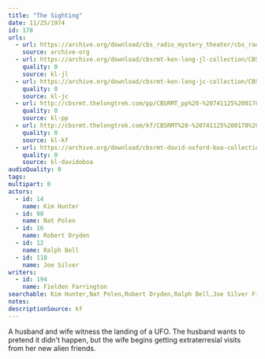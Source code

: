 ```yaml
---
title: "The Sighting"
date: 11/25/1974
id: 178
urls: 
  - url: https://archive.org/download/cbs_radio_mystery_theater/cbs_radio_mystery_theater-0151-0200.zip/cbs_radio_mystery_theater-0151-0200%2Fcbsrmt_0178_the_sighting.mp3
    source: archive-org
  - url: https://archive.org/download/cbsrmt-ken-long-jl-collection/CBSRMT - 741125 0178 The Sighting_jl.mp3
    quality: 0
    source: kl-jl
  - url: https://archive.org/download/cbsrmt-ken-long-jc-collection/CBSRMT - 741125 0178 The Sighting vbr bm2_jc.mp3
    quality: 0
    source: kl-jc
  - url: http://cbsrmt.thelongtrek.com/pp/CBSRMT_pp%20-%20741125%200178%20The%20Sighting.mp3
    quality: 0
    source: kl-pp
  - url: http://cbsrmt.thelongtrek.com/kf/CBSRMT%20-%20741125%200178%20The%20Sighting_kf.mp3
    quality: 0
    source: kl-kf
  - url: https://archive.org/download/cbsrmt-david-oxford-boa-collection/CBSRMT-741125-0178-The-Sighting-(64-44)_kf-{BoA}.mp3
    quality: 0
    source: kl-davidoboa
audioQuality: 0
tags: 
multipart: 0
actors:  
  - id: 14
    name: Kim Hunter  
  - id: 98
    name: Nat Polen  
  - id: 16
    name: Robert Dryden  
  - id: 12
    name: Ralph Bell  
  - id: 118
    name: Joe Silver
writers:  
  - id: 194
    name: Fielden Farrington
searchable: Kim Hunter,Nat Polen,Robert Dryden,Ralph Bell,Joe Silver Fielden Farrington
notes: 
descriptionSource: kf
---
```

A husband and wife witness the landing of a UFO. The husband wants to pretend it didn't happen, but the wife begins getting extraterresial visits from her new alien friends.
